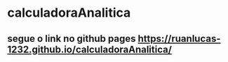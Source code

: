 # calculadoraAnalitica
## segue o link no github pages https://ruanlucas-1232.github.io/calculadoraAnalitica/
